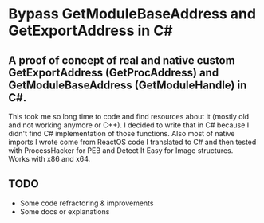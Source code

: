 # Bypass GetModuleBaseAddress and GetExportAddress in C#
## A proof of concept of real and native custom GetExportAddress (GetProcAddress) and GetModuleBaseAddress (GetModuleHandle) in C#.

This took me so long time to code and find resources about it (mostly old and not working anymore or C++). I decided to write that in C# because I didn't find C# implementation of those functions. Also most of native imports I wrote come from ReactOS code I translated to C# and then tested with ProcessHacker for PEB and Detect It Easy for Image structures.
<br>
Works with x86 and x64.
<br>
## TODO 
* Some code refractoring & improvements
* Some docs or explanations

